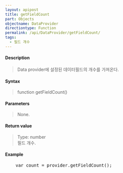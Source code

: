 ```yaml
---
layout: apipost
title: getFieldCount
part: Objects
objectname: DataProvider
directiontype: Function
permalink: /api/DataProvider/getFieldCount/
tags:
  - 필드 개수
---
```



#### Description

> Data provider에 설정된 데이터필드의 개수를 가져온다.

#### Syntax

> function getFieldCount()

#### Parameters

> None.

#### Return value

> Type: number  
> 필드 개수.  

#### Example

<pre class="prettyprint">
    var count = provider.getFieldCount();
</pre>


